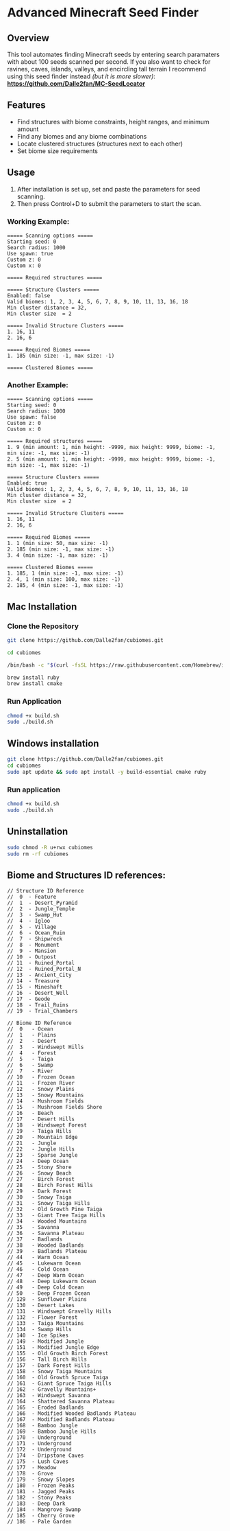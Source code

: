 # **Advanced Minecraft Seed Finder**  

## **Overview**  
This tool automates finding Minecraft seeds by entering search paramaters with about 100 seeds scanned per second. 
If you also want to check for ravines, caves, islands, valleys, and encircling tall terrain I recommend using this seed finder instead *(but it is more slower)*: **https://github.com/Dalle2fan/MC-SeedLocator**

## **Features**  
- Find structures with biome constraints, height ranges, and minimum amount  
- Find any biomes and any biome combinations
- Locate clustered structures (structures next to each other)
- Set biome size requirements

## **Usage**  
1. After installation is set up, set and paste the parameters for seed scanning.
2. Then press Control+D to submit the parameters to start the scan.

### **Working Example:**
```
===== Scanning options =====
Starting seed: 0
Search radius: 1000
Use spawn: true
Custom z: 0
Custom x: 0

===== Required structures =====

===== Structure Clusters =====
Enabled: false
Valid biomes: 1, 2, 3, 4, 5, 6, 7, 8, 9, 10, 11, 13, 16, 18
Min cluster distance = 32,
Min cluster size  = 2

===== Invalid Structure Clusters =====
1. 16, 11
2. 16, 6

===== Required Biomes =====
1. 185 (min size: -1, max size: -1)

===== Clustered Biomes =====
```
### **Another Example:**
```
===== Scanning options =====
Starting seed: 0
Search radius: 1000
Use spawn: false
Custom z: 0
Custom x: 0

===== Required structures =====
1. 9 (min amount: 1, min height: -9999, max height: 9999, biome: -1, min size: -1, max size: -1)
2. 5 (min amount: 1, min height: -9999, max height: 9999, biome: -1, min size: -1, max size: -1)

===== Structure Clusters =====
Enabled: true
Valid biomes: 1, 2, 3, 4, 5, 6, 7, 8, 9, 10, 11, 13, 16, 18
Min cluster distance = 32,
Min cluster size  = 2

===== Invalid Structure Clusters =====
1. 16, 11
2. 16, 6

===== Required Biomes =====
1. 1 (min size: 50, max size: -1)
2. 185 (min size: -1, max size: -1)
3. 4 (min size: -1, max size: -1)

===== Clustered Biomes =====
1. 185, 1 (min size: -1, max size: -1)
2. 4, 1 (min size: 100, max size: -1)
2. 185, 4 (min size: -1, max size: -1)
```

## **Mac Installation**  

### **Clone the Repository**  
```bash
git clone https://github.com/Dalle2fan/cubiomes.git
```
```bash
cd cubiomes
```
```bash
/bin/bash -c "$(curl -fsSL https://raw.githubusercontent.com/Homebrew/install/HEAD/install.sh)"
```
```bash
brew install ruby
brew install cmake
```
### **Run Application**  
```bash
chmod +x build.sh
sudo ./build.sh
```

## **Windows installation**
```bash
git clone https://github.com/Dalle2fan/cubiomes.git
cd cubiomes
sudo apt update && sudo apt install -y build-essential cmake ruby
```
### **Run application**
```bash
chmod +x build.sh
sudo ./build.sh
```

## **Uninstallation**
```bash
sudo chmod -R u+rwx cubiomes
sudo rm -rf cubiomes
```

## **Biome and Structures ID references:**
```
// Structure ID Reference
//  0  - Feature
//  1  - Desert_Pyramid
//  2  - Jungle_Temple
//  3  - Swamp_Hut
//  4  - Igloo
//  5  - Village
//  6  - Ocean_Ruin
//  7  - Shipwreck
//  8  - Monument
//  9  - Mansion
// 10  - Outpost
// 11  - Ruined_Portal
// 12  - Ruined_Portal_N
// 13  - Ancient_City
// 14  - Treasure
// 15  - Mineshaft
// 16  - Desert_Well
// 17  - Geode
// 18  - Trail_Ruins
// 19  - Trial_Chambers

// Biome ID Reference
//  0   - Ocean
//  1   - Plains
//  2   - Desert
//  3   - Windswept Hills
//  4   - Forest
//  5   - Taiga
//  6   - Swamp
//  7   - River
// 10   - Frozen Ocean
// 11   - Frozen River
// 12   - Snowy Plains
// 13   - Snowy Mountains
// 14   - Mushroom Fields
// 15   - Mushroom Fields Shore
// 16   - Beach
// 17   - Desert Hills
// 18   - Windswept Forest
// 19   - Taiga Hills
// 20   - Mountain Edge
// 21   - Jungle
// 22   - Jungle Hills
// 23   - Sparse Jungle
// 24   - Deep Ocean
// 25   - Stony Shore
// 26   - Snowy Beach
// 27   - Birch Forest
// 28   - Birch Forest Hills
// 29   - Dark Forest
// 30   - Snowy Taiga
// 31   - Snowy Taiga Hills
// 32   - Old Growth Pine Taiga
// 33   - Giant Tree Taiga Hills
// 34   - Wooded Mountains
// 35   - Savanna
// 36   - Savanna Plateau
// 37   - Badlands
// 38   - Wooded Badlands
// 39   - Badlands Plateau
// 44   - Warm Ocean
// 45   - Lukewarm Ocean
// 46   - Cold Ocean
// 47   - Deep Warm Ocean
// 48   - Deep Lukewarm Ocean
// 49   - Deep Cold Ocean
// 50   - Deep Frozen Ocean
// 129  - Sunflower Plains
// 130  - Desert Lakes
// 131  - Windswept Gravelly Hills
// 132  - Flower Forest
// 133  - Taiga Mountains
// 134  - Swamp Hills
// 140  - Ice Spikes
// 149  - Modified Jungle
// 151  - Modified Jungle Edge
// 155  - Old Growth Birch Forest
// 156  - Tall Birch Hills
// 157  - Dark Forest Hills
// 158  - Snowy Taiga Mountains
// 160  - Old Growth Spruce Taiga
// 161  - Giant Spruce Taiga Hills
// 162  - Gravelly Mountains+
// 163  - Windswept Savanna
// 164  - Shattered Savanna Plateau
// 165  - Eroded Badlands
// 166  - Modified Wooded Badlands Plateau
// 167  - Modified Badlands Plateau
// 168  - Bamboo Jungle
// 169  - Bamboo Jungle Hills
// 170  - Underground
// 171  - Underground
// 172  - Underground
// 174  - Dripstone Caves
// 175  - Lush Caves
// 177  - Meadow
// 178  - Grove
// 179  - Snowy Slopes
// 180  - Frozen Peaks
// 181  - Jagged Peaks
// 182  - Stony Peaks
// 183  - Deep Dark
// 184  - Mangrove Swamp
// 185  - Cherry Grove
// 186  - Pale Garden
```
